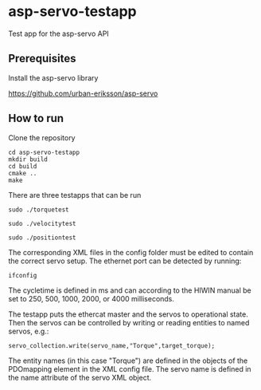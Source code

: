 # asp-servo-testapp
Test app for the asp-servo API

## Prerequisites

Install the asp-servo library

https://github.com/urban-eriksson/asp-servo

## How to run

Clone the repository

```
cd asp-servo-testapp
mkdir build
cd build
cmake ..
make
```

There are three testapps that can be run

`sudo ./torquetest`

`sudo ./velocitytest`

`sudo ./positiontest`

The corresponding XML files in the config folder must be edited to contain the correct servo setup. The ethernet port can be detected by running:

`ifconfig`

The cycletime is defined in ms and can according to the HIWIN manual be set to 250, 500, 1000, 2000, or 4000 milliseconds. 

The testapp puts the ethercat master and the servos to operational state. Then the servos can be controlled by writing or reading entities to named servos, e.g.:

`servo_collection.write(servo_name,"Torque",target_torque);`

The entity names (in this case "Torque") are defined in the objects of the PDOmapping element in the XML config file. The servo name is defined in the name attribute of the servo XML object.




